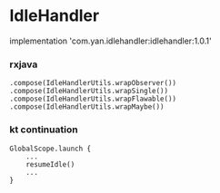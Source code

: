 # IdleHandler
implementation 'com.yan.idlehandler:idlehandler:1.0.1'
### rxjava
```
.compose(IdleHandlerUtils.wrapObserver())
.compose(IdleHandlerUtils.wrapSingle())
.compose(IdleHandlerUtils.wrapFlawable())
.compose(IdleHandlerUtils.wrapMaybe())
```
### kt continuation
```
GlobalScope.launch {
    ...
    resumeIdle()
    ...
}
```